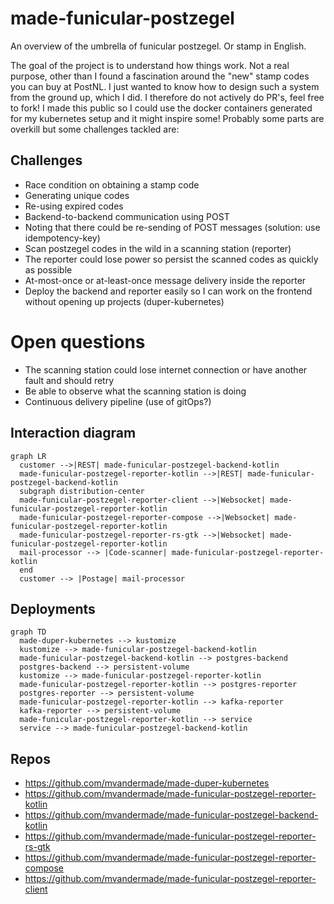 # made-funicular-postzegel
An overview of the umbrella of funicular postzegel. Or stamp in English.

The goal of the project is to understand how things work.
Not a real purpose, other than I found a fascination around the "new" stamp codes you can buy at PostNL.
I just wanted to know how to design such a system from the ground up, which I did. I therefore do not actively do PR's, feel free to fork!
I made this public so I could use the docker containers generated for my kubernetes setup and it might inspire some!
Probably some parts are overkill but some challenges tackled are:

## Challenges
- Race condition on obtaining a stamp code
- Generating unique codes
- Re-using expired codes
- Backend-to-backend communication using POST
- Noting that there could be re-sending of POST messages (solution: use idempotency-key)
- Scan postzegel codes in the wild in a scanning station (reporter)
- The reporter could lose power so persist the scanned codes as quickly as possible
- At-most-once or at-least-once message delivery inside the reporter
- Deploy the backend and reporter easily so I can work on the frontend without opening up projects (duper-kubernetes)

# Open questions
- The scanning station could lose internet connection or have another fault and should retry
- Be able to observe what the scanning station is doing
- Continuous delivery pipeline (use of gitOps?)

## Interaction diagram
```mermaid
graph LR
  customer -->|REST| made-funicular-postzegel-backend-kotlin
  made-funicular-postzegel-reporter-kotlin -->|REST| made-funicular-postzegel-backend-kotlin
  subgraph distribution-center
  made-funicular-postzegel-reporter-client -->|Websocket| made-funicular-postzegel-reporter-kotlin
  made-funicular-postzegel-reporter-compose -->|Websocket| made-funicular-postzegel-reporter-kotlin
  made-funicular-postzegel-reporter-rs-gtk -->|Websocket| made-funicular-postzegel-reporter-kotlin
  mail-processor --> |Code-scanner| made-funicular-postzegel-reporter-kotlin
  end
  customer --> |Postage| mail-processor
```

## Deployments

```mermaid
graph TD
  made-duper-kubernetes --> kustomize
  kustomize --> made-funicular-postzegel-backend-kotlin
  made-funicular-postzegel-backend-kotlin --> postgres-backend
  postgres-backend --> persistent-volume
  kustomize --> made-funicular-postzegel-reporter-kotlin
  made-funicular-postzegel-reporter-kotlin --> postgres-reporter
  postgres-reporter --> persistent-volume
  made-funicular-postzegel-reporter-kotlin --> kafka-reporter
  kafka-reporter --> persistent-volume
  made-funicular-postzegel-reporter-kotlin --> service
  service --> made-funicular-postzegel-backend-kotlin
```

## Repos
- https://github.com/mvandermade/made-duper-kubernetes
- https://github.com/mvandermade/made-funicular-postzegel-reporter-kotlin
- https://github.com/mvandermade/made-funicular-postzegel-backend-kotlin
- https://github.com/mvandermade/made-funicular-postzegel-reporter-rs-gtk
- https://github.com/mvandermade/made-funicular-postzegel-reporter-compose
- https://github.com/mvandermade/made-funicular-postzegel-reporter-client
